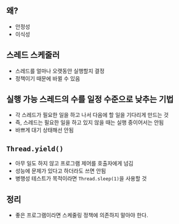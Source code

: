 ## 왜?

- 안정성
- 이식성

## 스레드 스케줄러

- 스레드를 얼마나 오랫동안 실행할지 결정
- 정책이기 때문에 바뀔 수 있음

## 실행 가능 스레드의 수를 일정 수준으로 낮추는 기법

- 각 스레드가 필요한 일을 하고 나서 다음에 할 일을 기다리게 만드는 것
- 즉, 스레드는 필요한 일을 하고 있지 않을 때는 실행 중이어서는 안됨
- 바쁘게 대기 상태해선 안됨

## `Thread.yield()`

- 아무 일도 하지 않고 프로그램 제어를 호출자에게 넘김
- 성능에 문제가 있다고 하더라도 쓰면 안됨
- 병행성 테스트가 목적이라면 `Thread.sleep(1)`을 사용할 것

## 정리

- 좋은 프로그램이라면 스케줄링 정책에 의존하지 말아야 한다.